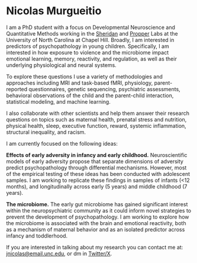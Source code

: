 #  **Nicolas Murgueitio**

I am a PhD student with a focus on Developmental Neuroscience and Quantitative Methods working in the [Sheridan](https://circlelab.unc.edu/) and [Propper](https://beelab.web.unc.edu/) Labs at the University of North Carolina at Chapel Hill. Broadly, I am interested in predictors of psychopathology in young children. Specifically, I am interested in how exposure to violence and the microbiome impact emotional learning, memory, reactivity, and regulation, as well as their underlying physiological and neural systems.

To explore these questions I use a variety of methodologies and approaches including MRI and task-based fMRI, physiology, parent-reported questionnaires, genetic sequencing, psychiatric assessments, behavioral observations of the child and the parent-child interaction, statistical modeling, and machine learning. 

I also collaborate with other scientists and help them answer their research questions on topics such as maternal health, prenatal stress and nutrition, physical health, sleep, executive function, reward, systemic inflammation, structural inequality, and racism. 
    
I am currently focused on the following ideas: 

**Effects of early adversity in infancy and early childhood.** Neuroscientific models of early adversity propose that separate dimensions of adversity predict psychopathology through differential mechanisms. However, most of the empirical testing of these ideas has been conducted with adolescent samples. I am working to replicate these findings in samples of infants (<12 months), and longitudinally across early (5 years) and middle childhood (7 years). 

**The microbiome.** The early gut microbiome has gained significant interest within the neuropsychiatric community as it could inform novel  strategies to prevent the development of psychopathology. I am working to explore how the microbiome is associated with the brain and emotional reactivity, both as a mechanism of maternal behavior and as an isolated predictor across infancy and toddlerhood. 
   
If you are interested in talking about my research you can contact me at: [jnicolas@email.unc.edu](mailto:jnicolas@email.unc.edu), or dm in [Twitter/X](https://twitter.com/jnmurgueitio). 
